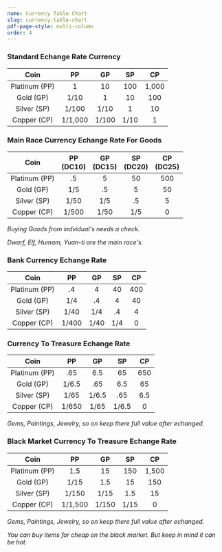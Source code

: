```yaml
---
name: Currency Table Chart
slug: currency-table-chart
pdf-page-style: multi-column
order: 4
---
```


### Standard Echange Rate Currency
| Coin | PP | GP | SP | CP |
|:--:|:--:|:--:|:--:|:--:|
| Platinum (PP) | 1 | 10 | 100 | 1,000 |
| Gold (GP) | 1/10 | 1 | 10 | 100 |
| Silver (SP) | 1/100 | 1/10 | 1 | 10 |
| Copper (CP) | 1/1,000 | 1/100 | 1/10 | 1 |

### Main Race Currency Echange Rate For Goods
| Coin | PP<br>(DC10) | GP<br>(DC15) | SP<br>(DC20) | CP<br>(DC25) |
|:--:|:--:|:--:|:--:|:--:|
| Platinum (PP) | .5 | 5 | 50 | 500 |
| Gold (GP) | 1/5 | .5 | 5 | 50 |
| Silver (SP) | 1/50 | 1/5 | .5 | 5 |
| Copper (CP) | 1/500 | 1/50 | 1/5 | 0 |
*Buying Goods from indvidual's needs a check.*

*Dwarf, Elf, Humam, Yuan-ti are the main race's.*

### Bank Currency Echange Rate
| Coin | PP | GP | SP | CP |
|:--:|:--:|:--:|:--:|:--:|
| Platinum (PP) | .4 | 4 | 40 | 400 |
| Gold (GP) | 1/4 | .4 | 4 | 40 |
| Silver (SP) | 1/40 | 1/4 | .4 | 4 |
| Copper (CP) | 1/400 | 1/40 | 1/4 | 0 |

### Currency To Treasure Echange Rate
| Coin | PP | GP | SP | CP |
|:--:|:--:|:--:|:--:|:--:|
| Platinum (PP) | .65 | 6.5 | 65 | 650 |
| Gold (GP) | 1/6.5 | .65 | 6.5 | 65 |
| Silver (SP) | 1/65 | 1/6.5 | .65 | 6.5 |
| Copper (CP) | 1/650 | 1/65 | 1/6.5 | 0 |
*Gems, Paintings, Jewelry, so on keep there full value after echanged.*

### Black Market Currency To Treasure Echange Rate
| Coin | PP | GP | SP | CP |
|:--:|:--:|:--:|:--:|:--:|
| Platinum (PP) | 1.5 | 15 | 150 | 1,500 |
| Gold (GP) | 1/15 | 1.5 | 15 | 150 |
| Silver (SP) | 1/150 | 1/15 | 1.5 | 15 |
| Copper (CP) | 1/1,500 | 1/150 | 1/15 | 0 |
*Gems, Paintings, Jewelry, so on keep there full value after echanged.*

*You can buy items for cheap on the black market. But keep in mind it can be hot.*